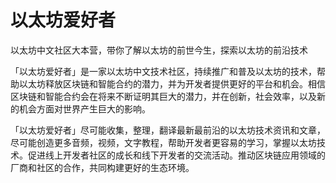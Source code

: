 # 以太坊爱好者

以太坊中文社区大本营，带你了解以太坊的前世今生，探索以太坊的前沿技术

「以太坊爱好者」是一家以太坊中文技术社区，持续推广和普及以太坊的技术，帮助以太坊释放区块链和智能合约的潜力，并为开发者提供更好的平台和机会。相信区块链和智能合约会在将来不断证明其巨大的潜力，并在创新，社会效率，以及新的机会方面对世界产生巨大的影响。

「以太坊爱好者」尽可能收集，整理，翻译最新最前沿的以太坊技术资讯和文章，尽可能创造更多音频，视频，文字教程，帮助开发者更容易的学习，掌握以太坊技术。促进线上开发者社区的成长和线下开发者的交流活动。推动区块链应用领域的厂商和社区的合作，共同构建更好的生态环境。


